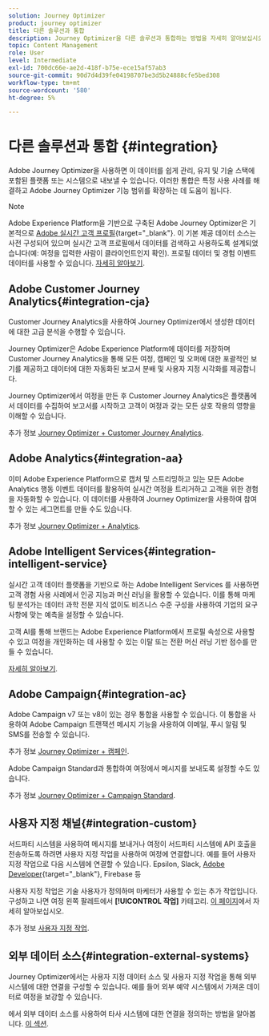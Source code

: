 ```yaml
---
solution: Journey Optimizer
product: journey optimizer
title: 다른 솔루션과 통합
description: Journey Optimizer을 다른 솔루션과 통합하는 방법을 자세히 알아보십시오
topic: Content Management
role: User
level: Intermediate
exl-id: 700dc66e-ae2d-418f-b75e-ece15af57ab3
source-git-commit: 90d7d4d39fe04198707be3d5b24888cfe5bed308
workflow-type: tm+mt
source-wordcount: '580'
ht-degree: 5%

---
```


# 다른 솔루션과 통합 {#integration}

Adobe Journey Optimizer을 사용하면 이 데이터를 쉽게 관리, 유지 및 기술 스택에 포함된 플랫폼 또는 시스템으로 내보낼 수 있습니다. 이러한 통합은 특정 사용 사례를 해결하고 Adobe Journey Optimizer 기능 범위를 확장하는 데 도움이 됩니다.

>[!NOTE]
>
> Adobe Experience Platform을 기반으로 구축된 Adobe Journey Optimizer은 기본적으로 [Adobe 실시간 고객 프로필](https://experienceleague.adobe.com/docs/experience-platform/profile/home.html?lang=ko){target=&quot;_blank&quot;}. 이 기본 제공 데이터 소스는 사전 구성되어 있으며 실시간 고객 프로필에서 데이터를 검색하고 사용하도록 설계되었습니다(예: 여정을 입력한 사람이 클라이언트인지 확인). 프로필 데이터 및 경험 이벤트 데이터를 사용할 수 있습니다. [자세히 알아보기](../datasource/adobe-experience-platform-data-source.md).

## Adobe Customer Journey Analytics{#integration-cja}

Customer Journey Analytics을 사용하여 Journey Optimizer에서 생성한 데이터에 대한 고급 분석을 수행할 수 있습니다.

Journey Optimizer은 Adobe Experience Platform에 데이터를 저장하며 Customer Journey Analytics을 통해 모든 여정, 캠페인 및 오퍼에 대한 포괄적인 보기를 제공하고 데이터에 대한 자동화된 보고서 분배 및 사용자 지정 시각화를 제공합니다.

Journey Optimizer에서 여정을 만든 후 Customer Journey Analytics은 플랫폼에서 데이터를 수집하여 보고서를 시작하고 고객이 여정과 갖는 모든 상호 작용의 영향을 이해할 수 있습니다.

추가 정보 [Journey Optimizer + Customer Journey Analytics](../reports/cja-ajo.md).

## Adobe Analytics{#integration-aa}

이미 Adobe Experience Platform으로 캡처 및 스트리밍하고 있는 모든 Adobe Analytics 행동 이벤트 데이터를 활용하여 실시간 여정을 트리거하고 고객을 위한 경험을 자동화할 수 있습니다. 이 데이터를 사용하여 Journey Optimizer을 사용하여 참여할 수 있는 세그먼트를 만들 수도 있습니다.

추가 정보 [Journey Optimizer + Analytics](../event/about-analytics.md).

## Adobe Intelligent Services{#integration-intelligent-service}

실시간 고객 데이터 플랫폼을 기반으로 하는 Adobe Intelligent Services 를 사용하면 고객 경험 사용 사례에서 인공 지능과 머신 러닝을 활용할 수 있습니다. 이를 통해 마케팅 분석가는 데이터 과학 전문 지식 없이도 비즈니스 수준 구성을 사용하여 기업의 요구 사항에 맞는 예측을 설정할 수 있습니다.

고객 AI를 통해 브랜드는 Adobe Experience Platform에서 프로필 속성으로 사용할 수 있고 여정을 개인화하는 데 사용할 수 있는 이탈 또는 전환 머신 러닝 기반 점수를 만들 수 있습니다.

[자세히 알아보기](../building-journeys/ai-services-overview.md).


## Adobe Campaign{#integration-ac}

Adobe Campaign v7 또는 v8이 있는 경우 통합을 사용할 수 있습니다. 이 통합을 사용하여 Adobe Campaign 트랜잭션 메시지 기능을 사용하여 이메일, 푸시 알림 및 SMS를 전송할 수 있습니다.

추가 정보 [Journey Optimizer + 캠페인](../building-journeys/ajo-ac.md).

Adobe Campaign Standard과 통합하여 여정에서 메시지를 보내도록 설정할 수도 있습니다.

추가 정보 [Journey Optimizer + Campaign Standard](../building-journeys/ajo-ac.md).

## 사용자 지정 채널{#integration-custom}

서드파티 시스템을 사용하여 메시지를 보내거나 여정이 서드파티 시스템에 API 호출을 전송하도록 하려면 사용자 지정 작업을 사용하여 여정에 연결합니다. 예를 들어 사용자 지정 작업으로 다음 시스템에 연결할 수 있습니다. Epsilon, Slack, [Adobe Developer](https://developer.adobe.com){target=&quot;_blank&quot;}, Firebase 등

사용자 지정 작업은 기술 사용자가 정의하며 마케터가 사용할 수 있는 추가 작업입니다. 구성하고 나면 여정 왼쪽 팔레트에서 **[!UICONTROL 작업]** 카테고리. [이 페이지](../building-journeys/about-journey-activities.md#action-activities)에서 자세히 알아보십시오.

추가 정보 [사용자 지정 작업](../action/about-custom-action-configuration.md).

## 외부 데이터 소스{#integration-external-systems}

Journey Optimizer에서는 사용자 지정 데이터 소스 및 사용자 지정 작업을 통해 외부 시스템에 대한 연결을 구성할 수 있습니다. 예를 들어 외부 예약 시스템에서 가져온 데이터로 여정을 보강할 수 있습니다.

에서 외부 데이터 소스를 사용하여 타사 시스템에 대한 연결을 정의하는 방법을 알아봅니다. [이 섹션](../datasource/external-data-sources.md).
